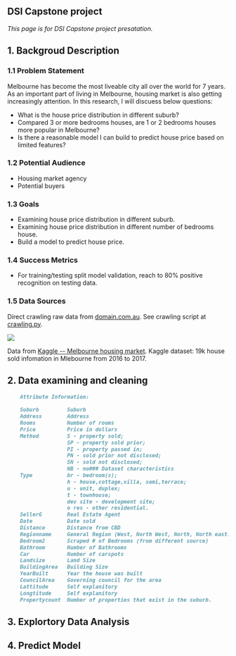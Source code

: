 ## DSI Capstone project

_This page is for DSI Capstone project presatation._

## 1. Backgroud Description


### 1.1 Problem Statement

Melbourne has become the most liveable city all over the world for 7 years. As an important part of living in Melbourne, housing market is also getting increasingly attention. In this research, I will discuess below questions:

- What is the house price distribution in different suburb?
- Compared 3 or more bedrooms houses, are 1 or 2 bedrooms houses more popular in Melbourne?
- Is there a reasonable model I can build to predict house price based on limited features?
  
### 1.2 Potential Audience

- Housing market agency
- Potential buyers

### 1.3 Goals

- Examining house price distribution in different suburb.
- Examining house price distribution in different number of bedrooms house.
- Build a model to predict house price.

### 1.4 Success Metrics

- For training/testing split model validation, reach to 80% positive recognition on testing data. 

### 1.5 Data Sources

Direct crawling raw data from [domain.com.au](https://www.domain.com.au/). See crawling script at [crawling.py](https://github.com/alexchen-melbourne/capstone_project/blob/master/web_crawling.py).

<img src='http://i.imgur.com/LeVNbzY.png'>

Data from [Kaggle -- Melbourne housing market](https://www.kaggle.com/anthonypino/melbourne-housing-market). Kaggle dataset: 19k house sold infomation in Mlebourne from 2016 to 2017.





## 2. Data examining and cleaning



```markdown
    Attribute Information:
    
    Suburb         Suburb
    Address        Address
    Rooms          Number of rooms
    Price          Price in dollars
    Method         S - property sold; 
                   SP - property sold prior;
                   PI - property passed in; 
                   PN - sold prior not disclosed; 
                   SN - sold not disclosed; 
                   NB - no### Dataset characteristics
    Type           br - bedroom(s); 
                   h - house,cottage,villa, semi,terrace; 
                   u - unit, duplex; 
                   t - townhouse; 
                   dev site - development site; 
                   o res - other residential.
    SellerG        Real Estate Agent
    Date           Date sold
    Distance       Distance from CBD
    Regionname     General Region (West, North West, North, North east...etc)
    Bedroom2       Scraped # of Bedrooms (from different source)
    Bathroom       Number of Bathrooms
    Car            Number of carspots
    Landsize       Land Size
    BuildingArea   Building Size
    YearBuilt      Year the house was built
    CouncilArea    Governing council for the area
    Lattitude      Self explanitory
    Longtitude     Self explanitory
    Propertycount  Number of properties that exist in the suburb.

```


## 3. Explortory Data Analysis



## 4. Predict Model


